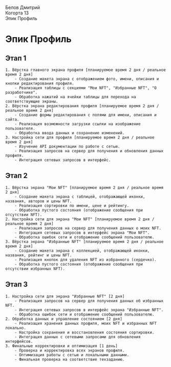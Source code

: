 Белов Дмитрий
<br />Когорта 13
<br />Эпик Профиль

# Эпик Профиль

## Этап 1
    1. Вёрстка главного экрана профиля [планируемое время 2 дня / реальное время 2 дня]
        - Создание макета экрана с отображением фото, имени, описания и кнопки редактирования профиля.
        - Реализация таблицы с секциями "Мои NFT", "Избранные NFT", "О разработчике".
        - Обработка нажатий на ячейки таблицы для перехода на соответствующие экраны.
    2. Вёрстка экрана редактирования профиля [планируемое время 2 дня / реальное время 2 дня]
        - Создание формы редактирования с полями для имени, описания и сайта.
        - Реализация возможности загрузки ссылки на изображение пользователя.
        - Обработка ввода данных и сохранение изменений.
    3. Настройка сети для профиля [планируемое время 2 дня / реальное время 2 дня]
        - Изучение API документации по работе с сетью.
        - Реализация запросов на сервер для получения и обновления данных профиля.
        - Интеграция сетевых запросов в интерфейс.

## Этап 2
    1. Вёрстка экрана "Мои NFT" [планируемое время 2 дня / реальное время 2 дня]
        - Создание макета экрана с таблицей, отображающей иконки, названия, авторов и цены NFT.
        - Реализация сортировки по имени, цене и рейтингу.
        - Обработка пустого состояния (отображение сообщения при отсутствии NFT).
    2. Настройка сети для экрана "Мои NFT" [планируемое время 2 дня / реальное время 2 дня]
        - Реализация запросов на сервер для получения данных о моих NFT.
        - Интеграция сетевых запросов в интерфейс экрана "Мои NFT".
        - Обработка ошибок сети и отображение сообщений пользователю.
    3. Вёрстка экрана "Избранные NFT" [планируемое время 2 дня / реальное время 2 дня]
        - Создание макета экрана с коллекцией, отображающей иконки, названия, рейтинг и цены NFT.
        - Реализация кнопок для удаления NFT из избранного (сердечко).
        - Обработка пустого состояния (отображение сообщения при отсутствии избранных NFT).

## Этап 3
    1. Настройка сети для экрана "Избранные NFT" [2 дня]
        - Реализация запросов на сервер для получения данных об избранных NFT.
        - Интеграция сетевых запросов в интерфейс экрана "Избранные NFT".
        - Обработка ошибок сети и отображение сообщений пользователю.
    2. Обработка данных и управление состоянием [2 дня]
        - Реализация хранения данных профиля, моих NFT и избранных NFT локально.
        - Настройка сохранения и восстановления состояния сортировки.
        - Интеграция данных с сетевыми запросами для обновления интерфейсов.
    3. Финальные корректировки и оптимизация [1 день]
        - Проверка и корректировка всех экранов профиля.
        - Оптимизация работы с сетью и локальными данными.
        - Финальная проверка на соответствие техзаданию.
